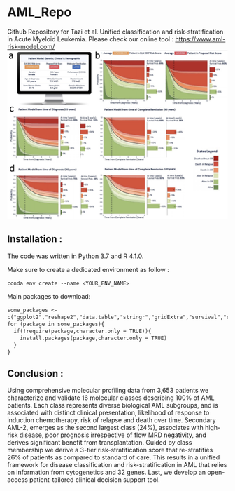 # AML_Repo
Github Repository for Tazi et al. Unified classification and risk-stratification in Acute Myeloid Leukemia. 
Please check our online tool : https://www.aml-risk-model.com/
![alt text](readme_helper.png?raw=true "Title")

## Installation :

The code was written in Python 3.7 and R 4.1.0.

Make sure to create a dedicated environment as follow :

```
conda env create --name <YOUR_ENV_NAME> 
```

Main packages to download:

```
some_packages <- c("ggplot2","reshape2","data.table","stringr","gridExtra","survival","survminer","bshazard","colorspace","mstate","ggrepel","cmprsk")
for (package in some_packages){
  if(!require(package,character.only = TRUE)){
    install.packages(package,character.only = TRUE)
  }
}
```

## Conclusion :
Using comprehensive molecular profiling data from 3,653 patients we characterize and validate 16 molecular classes describing 100% of AML patients. Each class represents diverse biological AML subgroups, and is associated with distinct clinical presentation, likelihood of response to induction chemotherapy, risk of relapse and death over time. Secondary AML-2, emerges as the second largest class (24%), associates with high-risk disease, poor prognosis irrespective of flow MRD negativity, and derives significant benefit from transplantation. Guided by class membership we derive a 3-tier risk-stratification score that re-stratifies 26% of patients as compared to standard of care. This results in a unified framework for disease classification and risk-stratification in AML that relies on information from cytogenetics and 32 genes. Last, we develop an open-access patient-tailored clinical decision support tool.


